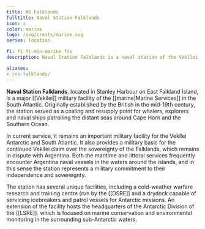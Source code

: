 ```yaml
---
title: NS Falklands
fulltitle: Naval Station Falklands
icon: ⚓️
color: marine
logo: /svg/crests/marine.svg
series: location

fi: fi fi-min-marine fis
description: Naval Station Falklands is a naval station of the Vekllei Armed Forces, located in the republic of the Falklands.

aliases:
- /ns-falklands/
---
```

**Naval Station Falklands**, located in Stanley Harbour on East Falkland Island, is a major [[Vekllei]] military facility of the [[marine|Marine Services]] in the South Atlantic. Originally established by the British in the mid-19th century, the station served as a coaling and resupply point for whalers, explorers and naval ships patrolling the distant seas around Cape Horn and the Southern Ocean.

In current service, it remains an important military facility for the Vekllei Antarctic and South Atlantic. It also provides a military basis for the continued Vekllei claim over the sovereignty of the Falklands, which remains in dispute with Argentina. Both the maritime and littoral services frequently encounter Argentina naval vessels in the waters around the islands, and in this sense the station represents a military commitment to their independence and sovereignty.

The station has several unique facilities, including a cold-weather warfare research and training centre (run by the [[DSRE]] and a drydock capable of servicing icebreakers and patrol vessels for Antarctic missions. An extension of the facility hosts the headquarters of the Antarctic Division of the [[LSRE]]. which is focused on marine conservation and environmental monitoring in the surrounding sub-Antarctic waters.

